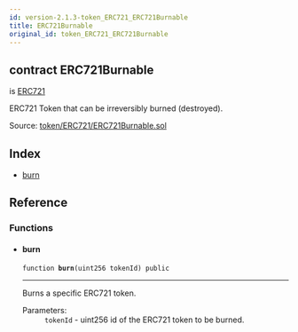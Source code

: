 ```yaml
---
id: version-2.1.3-token_ERC721_ERC721Burnable
title: ERC721Burnable
original_id: token_ERC721_ERC721Burnable
---
```


<div class="contract-doc"><div class="contract"><h2 class="contract-header"><span class="contract-kind">contract</span> ERC721Burnable</h2><p class="base-contracts"><span>is</span> <a href="token_ERC721_ERC721.html">ERC721</a></p><p class="description">ERC721 Token that can be irreversibly burned (destroyed).</p><div class="source">Source: <a href="https://github.com/OpenZeppelin/zeppelin-solidity/blob/v2.1.3/contracts/token/ERC721/ERC721Burnable.sol" target="_blank">token/ERC721/ERC721Burnable.sol</a></div></div><div class="index"><h2>Index</h2><ul><li><a href="token_ERC721_ERC721Burnable.html#burn">burn</a></li></ul></div><div class="reference"><h2>Reference</h2><div class="functions"><h3>Functions</h3><ul><li><div class="item function"><span id="burn" class="anchor-marker"></span><h4 class="name">burn</h4><div class="body"><code class="signature">function <strong>burn</strong><span>(uint256 tokenId) </span><span>public </span></code><hr/><div class="description"><p>Burns a specific ERC721 token.</p></div><dl><dt><span class="label-parameters">Parameters:</span></dt><dd><div><code>tokenId</code> - uint256 id of the ERC721 token to be burned.</div></dd></dl></div></div></li></ul></div></div></div>
